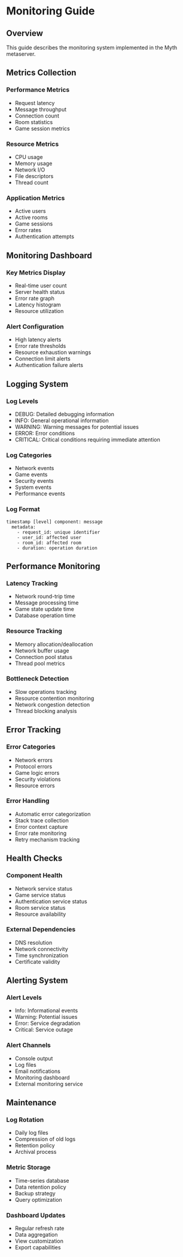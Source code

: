 # Monitoring Guide

## Overview
This guide describes the monitoring system implemented in the Myth metaserver.

## Metrics Collection

### Performance Metrics
- Request latency
- Message throughput
- Connection count
- Room statistics
- Game session metrics

### Resource Metrics
- CPU usage
- Memory usage
- Network I/O
- File descriptors
- Thread count

### Application Metrics
- Active users
- Active rooms
- Game sessions
- Error rates
- Authentication attempts

## Monitoring Dashboard

### Key Metrics Display
- Real-time user count
- Server health status
- Error rate graph
- Latency histogram
- Resource utilization

### Alert Configuration
- High latency alerts
- Error rate thresholds
- Resource exhaustion warnings
- Connection limit alerts
- Authentication failure alerts

## Logging System

### Log Levels
- DEBUG: Detailed debugging information
- INFO: General operational information
- WARNING: Warning messages for potential issues
- ERROR: Error conditions
- CRITICAL: Critical conditions requiring immediate attention

### Log Categories
- Network events
- Game events
- Security events
- System events
- Performance events

### Log Format
```
timestamp [level] component: message
  metadata:
    - request_id: unique identifier
    - user_id: affected user
    - room_id: affected room
    - duration: operation duration
```

## Performance Monitoring

### Latency Tracking
- Network round-trip time
- Message processing time
- Game state update time
- Database operation time

### Resource Tracking
- Memory allocation/deallocation
- Network buffer usage
- Connection pool status
- Thread pool metrics

### Bottleneck Detection
- Slow operations tracking
- Resource contention monitoring
- Network congestion detection
- Thread blocking analysis

## Error Tracking

### Error Categories
- Network errors
- Protocol errors
- Game logic errors
- Security violations
- Resource errors

### Error Handling
- Automatic error categorization
- Stack trace collection
- Error context capture
- Error rate monitoring
- Retry mechanism tracking

## Health Checks

### Component Health
- Network service status
- Game service status
- Authentication service status
- Room service status
- Resource availability

### External Dependencies
- DNS resolution
- Network connectivity
- Time synchronization
- Certificate validity

## Alerting System

### Alert Levels
- Info: Informational events
- Warning: Potential issues
- Error: Service degradation
- Critical: Service outage

### Alert Channels
- Console output
- Log files
- Email notifications
- Monitoring dashboard
- External monitoring service

## Maintenance

### Log Rotation
- Daily log files
- Compression of old logs
- Retention policy
- Archival process

### Metric Storage
- Time-series database
- Data retention policy
- Backup strategy
- Query optimization

### Dashboard Updates
- Regular refresh rate
- Data aggregation
- View customization
- Export capabilities
